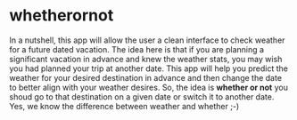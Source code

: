 # whetherornot
In a nutshell, this app will allow the user a clean interface to check weather for a future dated vacation.
The idea here is that if you are planning a significant vacation in advance and knew the weather stats,
you may wish you had planned your trip at another date.  This app will help you predict the weather for your
desired destination in advance and then change the date to better align with your weather desires.  So, the 
idea is **whether or not** you shoud go to that destination on a given date or switch it to another date.  Yes, 
we know the difference between weather and whether ;-)
